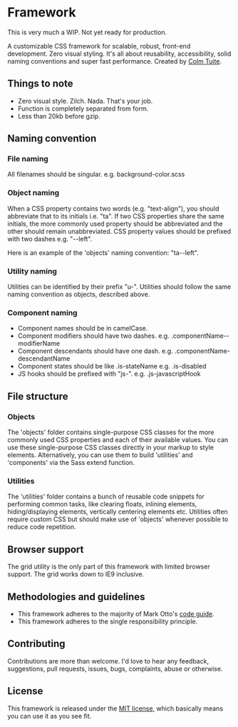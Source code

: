 # Framework

This is very much a WIP. Not yet ready for production.

A customizable CSS framework for scalable, robust, front-end development. Zero visual styling. It's all about reusability, accessibility, solid naming conventions and super fast performance. Created by <a href="http://www.twitter.com/colmtuite" target="_blank">Colm Tuite</a>.

## Things to note

- Zero visual style. Zilch. Nada. That's your job.
- Function is completely separated from form.
- Less than 20kb before gzip.

## Naming convention

### File naming

All filenames should be singular. e.g. background-color.scss

### Object naming

When a CSS property contains two words (e.g. "text-align"), you should abbreviate that to its initials i.e. "ta". If two CSS properties share the same initials, the more commonly used property should be abbreviated and the other should remain unabbreviated. CSS property values should be prefixed with two dashes e.g. "--left".

Here is an example of the 'objects' naming convention: "ta--left".

### Utility naming

Utilities can be identified by their prefix "u-". Utilities should follow the same naming convention as objects, described above.

### Component naming

- Component names should be in camelCase.
- Component modifiers should have two dashes. e.g. .componentName--modifierName
- Component descendants should have one dash. e.g. .componentName-descendantName
- Component states should be like .is-stateName e.g. .is-disabled
- JS hooks should be prefixed with "js-". e.g. .js-javascriptHook

## File structure

### Objects

The 'objects' folder contains single-purpose CSS classes for the more commonly used CSS properties and each of their available values. You can use these single-purpose CSS classes directly in your markup to style elements. Alternatively, you can use them to build 'utilities' and 'components' via the Sass extend function.

### Utilities

The 'utilities' folder contains a bunch of reusable code snippets for performing common tasks, like clearing floats, inlining elements, hiding/displaying elements, vertically centering elements etc. Utilities often require custom CSS but should make use of 'objects' whenever possible to reduce code repetition.

## Browser support

The grid utility is the only part of this framework with limited browser support. The grid works down to IE9 inclusive.

## Methodologies and guidelines

- This framework adheres to the majority of Mark Otto's <a href="http://codeguide.co">code guide</a>.
- This framework adheres to the single responsibility principle.

## Contributing

Contributions are more than welcome. I'd love to hear any feedback, suggestions, pull requests, issues, bugs, complaints, abuse or otherwise.

## License

This framework is released under the <a href="https://github.com/colmtuite/framework/blob/master/LICENSE">MIT license</a>, which basically means you can use it as you see fit.